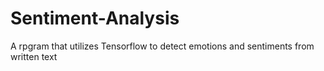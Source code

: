 # Sentiment-Analysis
A rpgram that utilizes Tensorflow to detect emotions and sentiments from written text
